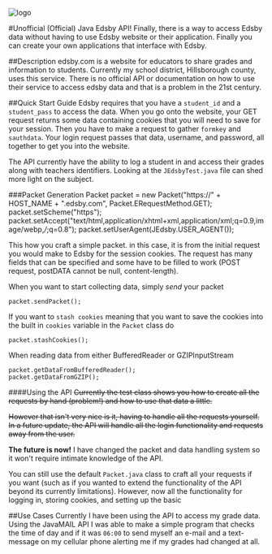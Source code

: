 ![logo](http://edsby.com/wp-content/uploads/2011/07/edsby_student1.png)

#Unofficial (Official) Java Edsby API!
Finally, there is a way to access Edsby data without having to use Edsby website or their application. Finally you can create your own applications that interface with Edsby. 

##Description
edsby.com is a website for educators to share grades and information to students. Currently my school district, Hillsborough county, uses this service. There is no official API or documentation on how to use their service to access edsby data and that is a problem in the 21st century.

##Quick Start Guide
Edsby requires that you have a `student_id` and a `student_pass` to access the data. When you go onto the website, your GET request returns some data containing cookies that you will need to save for your session. Then you have to make a request to gather `formkey`  and `sauthdata`. Your login request passes that data, username, and password, all together to get you into the website. 

The API currently have the ability to log a student in and access their grades along with teachers identifiers. Looking at the `JEdsbyTest.java` file can shed more light on the subject.

###Packet Generation
     Packet packet = new Packet("https://" + HOST_NAME + ".edsby.com", Packet.ERequestMethod.GET);
     packet.setScheme("https");
     packet.setAccept("text/html,application/xhtml+xml,application/xml;q=0.9,image/webp,*/*;q=0.8");
     packet.setUserAgent(JEdsby.USER_AGENT());
     
This how you craft a simple packet. in this case, it is from the initial request you would make to Edsby for the session cookies. The request has many fields that can be specified and some have to be filled to work (POST request, postDATA cannot be null, content-length).

When you want to start collecting data, simply <i>send</i> your packet 

	packet.sendPacket();
	
If you want to `stash cookies` meaning that you want to save the cookies into the built in `cookies` variable in the `Packet` class do

	packet.stashCookies();

When reading data from either BufferedReader or GZIPInputStream

	packet.getDataFromBufferedReader();
	packet.getDataFromGZIP();
	
####Using the API
~~Currently the test class shows you how to create all the requests by hand (problem!) and how to use that data a little.~~

~~However that isn't very nice is it, having to handle all the requests yourself. In a future update, the API will handle all the login functionality and requests away from the user.~~ 

<b>The future is now!</b> I have changed the packet and data handling system so it won't require intimate knowledge of the API. 

You can still use the default `Packet.java` class to craft all your requests if you want (such as if you wanted to extend the functionality of the API beyond its currently limitations). However, now all the functionality for logging in, storing cookies, and setting up the basic 

##Use Cases
Currently I have been using the API to access my grade data. Using the JavaMAIL API I was able to make a simple program that checks the time of day and if it was `06:00` to send myself an e-mail and a text-message on my cellular phone alerting me if my grades had changed at all.